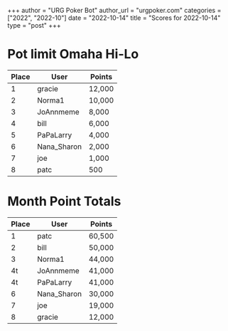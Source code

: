 +++
author = "URG Poker Bot"
author_url = "urgpoker.com"
categories = ["2022", "2022-10"]
date = "2022-10-14"
title = "Scores for 2022-10-14"
type = "post"
+++
# Pot limit Omaha Hi-Lo

| Place | User | Points |
|-------|------|--------|
| 1 | gracie | 12,000 |
| 2 | Norma1 | 10,000 |
| 3 | JoAnnmeme | 8,000 |
| 4 | bill | 6,000 |
| 5 | PaPaLarry | 4,000 |
| 6 | Nana_Sharon | 2,000 |
| 7 | joe | 1,000 |
| 8 | patc | 500 |

# Month Point Totals

| Place | User | Points |
|-------|------|--------|
| 1 | patc | 60,500 |
| 2 | bill | 50,000 |
| 3 | Norma1 | 44,000 |
| 4t | JoAnnmeme | 41,000 |
| 4t | PaPaLarry | 41,000 |
| 6 | Nana_Sharon | 30,000 |
| 7 | joe | 19,000 |
| 8 | gracie | 12,000 |
